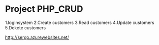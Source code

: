 # Project PHP_CRUD

1.loginsystem
2.Create customers
3.Read customers
4.Update customers
5.Dekete customers 

http://sergo.azurewebsites.net/

